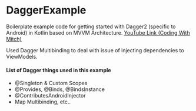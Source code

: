 # DaggerExample

Boilerplate example code for getting started with Dagger2 (specific to Android) in Kotlin based on MVVM Architecture. 
[YouTube Link (Coding With Mitch)](https://www.youtube.com/playlist?list=PLgCYzUzKIBE8AOAspC3DHoBNZIBHbIOsC)

Used Dagger Multibinding to deal with issue of injecting dependencies to ViewModels.

#### List of Dagger things used in this example
<ul>
  <li>@Singleton & Custom Scopes</li>
  <li>@Provides, @Binds, @BindsInstance</li>
  <li>@ContributesAndroidInjector</li>
  <li>Map Multibinding, etc..</li>
</ul>

